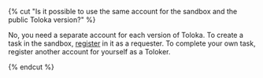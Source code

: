 {% cut "Is it possible to use the same account for the sandbox and the public Toloka version?" %}

No, you need a separate account for each version of Toloka. To create a task in the sandbox, [register](../../../../guide/concepts/access.md) in it as a requester. To complete your own task, register another account for yourself as a Toloker.

{% endcut %}